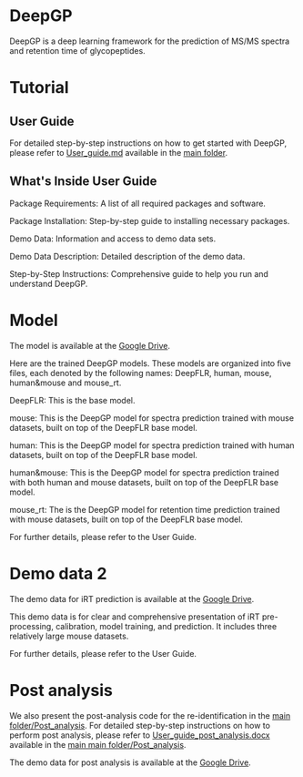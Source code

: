 # DeepGP
DeepGP is a deep learning framework for the prediction of MS/MS spectra and retention time of glycopeptides. 
# Tutorial
## User Guide
For detailed step-by-step instructions on how to get started with DeepGP, please refer to [User_guide.md](https://github.com/yuz2011/DeepGP/blob/main/User_guide.md) available in the [main folder]().

## What's Inside User Guide

Package Requirements: A list of all required packages and software.

Package Installation: Step-by-step guide to installing necessary packages.

Demo Data: Information and access to demo data sets.

Demo Data Description: Detailed description of the demo data.

Step-by-Step Instructions: Comprehensive guide to help you run and understand DeepGP.

# Model
The model is available at the [Google Drive](https://drive.google.com/drive/folders/1J4CKnsrikETNgcLj9xL5eRjWqC0oQx8Q). 

Here are the trained DeepGP models. These models are organized into five files, each denoted by the following names: DeepFLR, human, mouse, human&mouse and mouse_rt.

DeepFLR: This is the base model.

mouse: This is the DeepGP model for spectra prediction trained with mouse datasets, built on top of the DeepFLR base model.

human: This is the DeepGP model for spectra prediction trained with human datasets, built on top of the DeepFLR base model.

human&mouse: This is the DeepGP model for spectra prediction trained with both human and mouse datasets, built on top of the DeepFLR base model.

mouse_rt: The is the DeepGP model for retention time prediction trained with mouse datasets, built on top of the DeepFLR base model.

For further details, please refer to the User Guide.

# Demo data 2
The demo data for iRT prediction is available at the [Google Drive](https://drive.google.com/drive/folders/1ysrME3schgZHtxB4JL114MrvyNnXx6_k). 

This demo data is for clear and comprehensive presentation of iRT pre-processing, calibration, model training, and prediction. It includes three relatively large mouse datasets.

For further details, please refer to the User Guide.

# Post analysis
We also present the post-analysis code for the re-identification in the [main folder/Post_analysis](https://github.com/yuz2011/DeepGP/tree/main/Post_analysis). For detailed step-by-step instructions on how to perform post analysis, please refer to [User_guide_post_analysis.docx](https://github.com/yuz2011/DeepGP/blob/main/Post_analysis/User_guide_post_analysis.docx) available in the [main main folder/Post_analysis](https://github.com/yuz2011/DeepGP/tree/main/Post_analysis).

The demo data for post analysis is available at the [Google Drive](https://drive.google.com/drive/folders/1FGRUSyV-_pBYnTG8tqaY2594TSKY8e-9). 
